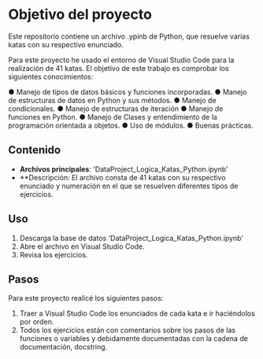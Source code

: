 
# Objetivo del proyecto
Este repositorio contiene un archivo .ypinb de Python, que resuelve varias katas con su respectivo enunciado. 

Para este proyecto he usado el entorno de Visual Studio Code para la realización de 41 katas. El objetivo de este trabajo es comprobar los siguientes conocimientos:

● Manejo de tipos de datos básicos y funciones incorporadas.
● Manejo de estructuras de datos en Python y sus métodos.
● Manejo de condicionales.
● Manejo de estructuras de iteración
● Manejo de funciones en Python.
● Manejo de Clases y entendimiento de la programación orientada a objetos.
● Uso de módulos.
● Buenas prácticas.

## Contenido
- **Archivos principales**: 'DataProject_Logica_Katas_Python.ipynb'
- **Descripción: El archivo consta de 41 katas con su respectivo enunciado y numeración en el que se resuelven diferentes tipos de ejercicios.

## Uso
1. Descarga la base de datos 'DataProject_Logica_Katas_Python.ipynb'
2. Abre el archivo en Visual Studio Code. 
3. Revisa los ejercicios. 

## Pasos
Para este proyecto realicé los siguientes pasos:
 1. Traer a Visual Studio Code los enunciados de cada kata e ir haciéndolos por orden.
 2. Todos los ejercicios están con comentarios sobre los pasos de las funciones o variables y debidamente documentadas con la cadena de documentación, docstring.
 
